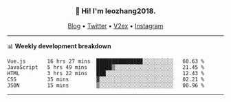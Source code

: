 <h3 align="center">👋 Hi! I'm leozhang2018.</h3>
<p align="center">
  <a href="https://code.leozhang2018.me">Blog</a> •
  <a href="https://twitter.com/leozhang2018">Twitter</a> •
  <a href="https://www.v2ex.com/member/leozhang">V2ex</a> •
  <a href="https://www.instagram.com/leozhanghere">Instagram</a>
</p>

-------

📊 **Weekly development breakdown**
<!--START_SECTION:waka-->
```text
Vue.js       16 hrs 27 mins  ███████████████░░░░░░░░░░   60.63 % 
JavaScript   5 hrs 49 mins   █████▒░░░░░░░░░░░░░░░░░░░   21.45 % 
HTML         3 hrs 22 mins   ███░░░░░░░░░░░░░░░░░░░░░░   12.43 % 
CSS          35 mins         ▓░░░░░░░░░░░░░░░░░░░░░░░░   02.21 % 
JSON         15 mins         ▒░░░░░░░░░░░░░░░░░░░░░░░░   00.96 % 
```
<!--END_SECTION:waka-->
-------
